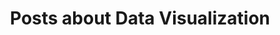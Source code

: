 ---
layout: tagpage
title: Posts about Data Visualization
tag: data-visualization
permalink: /tags/data-visualization/ # This is only required for pretty links.
---